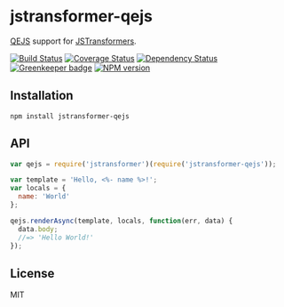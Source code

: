 # jstransformer-qejs

[QEJS](http://github.com/jepso/QEJS) support for [JSTransformers](http://github.com/jstransformers).

[![Build Status](https://img.shields.io/travis/jstransformers/jstransformer-foo/master.svg)](https://travis-ci.org/jstransformers/jstransformer-foo)
[![Coverage Status](https://img.shields.io/codecov/c/github/jstransformers/jstransformer-foo/master.svg)](https://codecov.io/gh/jstransformers/jstransformer-foo)
[![Dependency Status](https://img.shields.io/david/jstransformers/jstransformer-foo/master.svg)](http://david-dm.org/jstransformers/jstransformer-foo)
[![Greenkeeper badge](https://badges.greenkeeper.io/jstransformers/jstransformer-foo.svg)](https://greenkeeper.io/)
[![NPM version](https://img.shields.io/npm/v/jstransformer-foo.svg)](https://www.npmjs.org/package/jstransformer-foo)

## Installation

    npm install jstransformer-qejs

## API

```js
var qejs = require('jstransformer')(require('jstransformer-qejs'));

var template = 'Hello, <%- name %>!';
var locals = {
  name: 'World'
};

qejs.renderAsync(template, locals, function(err, data) {
  data.body;
  //=> 'Hello World!'
});
```

## License

MIT
